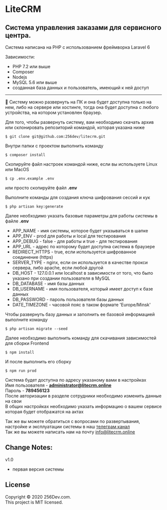# LiteCRM

## Система управления заказами для сервисного центра.

Система написана на PHP с использованием фреймворка Laravel 6

Зависимости:
* PHP 7.2 или выше
* Composer
* Nodejs
* MySQL 5.6 или выше
* созданная база данных и пользователь, имеющий к ней доступ

---

🚀 Систему можно развернуть на ПК и она будет доступна только на нем, либо на сервере или хостинге, тогда она будет доступна с любого устройства, на котором установлен браузер.

Для того, чтобы развернуть систему, вам необходимо скачать архив или склонировать репозиторий командой, которая указана ниже

    $ git clone git@github.com:256dev/litecrm.git

Внутри папки с проектом выполнить команду

    $ composer install

Скопируйте файл настроек командой ниже, если вы используете Linux или MacOS

    $ cp .env.example .env
    
или просто скопируйте файл **.env**

Выполните команды для создания ключа шифрования сессий и кук

    $ php artisan key:generate

Далее необходимо указать базовые параметры для работы системы в файле **.env**  
* APP_NAME - имя системы, которое будет указываться в шапке  
* APP_ENV - prod для работы и local для тестирования  
* APP_DEBUG - false - для работы и true - для тестирования  
* APP_URL - адрес по которому будет доступна система в браузере  
* REDIRECT_HTTPS - true, если используется шифрованное соединение (https)  
* SERVER_TYPE - nginx, если он используется в качестве прокси сервера, либо apache, если любой другой  
* DB_HOST - 127.0.0.1 или localhost в зависимости от того, что было указано при создании пользователя в MySQL  
* DB_DATABASE - имя базы данных  
* DB_USERNAME - имя пользователя, который имеет доступ к базе данных  
* DB_PASSWORD - пароль пользователя базы данных  
* DATE_TIMEZONE - часовой пояс в таком формате 'Europe/Minsk'  

Чтобы развернуть базу данных и заполнить ее базовой информацией выполните команду

    $ php artisan migrate --seed

Далее необходимо выполнить команду для скачивания зависимостей для сборки Frontend

    $ npm install
    
И после выполнить его сборку

    $ npm run prod

Система будет доступна по адресу указаному вами в настройках  
Имя пользователя - **administrator@litecrm.online**  
Пароль - **789456123**  
После авторизации в разделе сотрудники необходимо изменить данные на свои  
В общих настройках необходимо указать информацию о вашем сервисе которая будет отображатся на актах  

Так же вы можете обратиться с вопросами по развертывания, настройке и эксплуатации системы в наш [телеграм канал](https://t.me/litecrm_chat)  
Так же вы можете написать нам на почту <info@litecrm.online>


## Change Notes:  
v1.0
* первая версия системы

## License

Copyright © 2020 256Dev.com.  
This project is MIT licensed.
